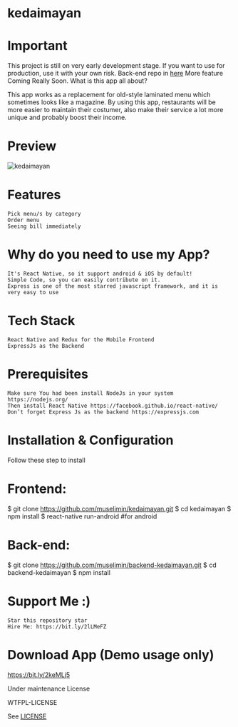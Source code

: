 # kedaimayan
# Important

This project is still on very early development stage. If you want to use for production, use it with your own risk. Back-end repo in [here](https://github.com/muselimin/backend-kedaimayan)
More feature Coming Really Soon.
What is this app all about?

This app works as a replacement for old-style laminated menu which sometimes looks like a magazine. By using this app, restaurants will be more easier to maintain their costumer, also make their service a lot more unique and probably boost their income.

# Preview
![kedaimayan](demo/preview-kedaimayan.gif)


# Features

    Pick menu/s by category
    Order menu
    Seeing bill immediately

# Why do you need to use my App?

    It's React Native, so it support android & iOS by default!
    Simple Code, so you can easily contribute on it.
    Express is one of the most starred javascript framework, and it is very easy to use

# Tech Stack

    React Native and Redux for the Mobile Frontend
    ExpressJs as the Backend

# Prerequisites

    Make sure You had been install NodeJs in your system https://nodejs.org/
    Then install React Native https://facebook.github.io/react-native/
    Don’t forget Express Js as the backend https://expressjs.com

# Installation & Configuration

Follow these step to install

# Frontend:

$ git clone https://github.com/muselimin/kedaimayan.git
$ cd kedaimayan
$ npm install
$ react-native run-android #for android

# Back-end:

$ git clone https://github.com/muselimin/backend-kedaimayan.git
$ cd backend-kedaimayan
$ npm install

# Support Me :)

    Star this repository star
    Hire Me: https://bit.ly/2lLMeFZ

# Download App (Demo usage only)

https://bit.ly/2keMLj5

Under maintenance
License

WTFPL-LICENSE

See [LICENSE](http://www.wtfpl.net/txt/copying/)
